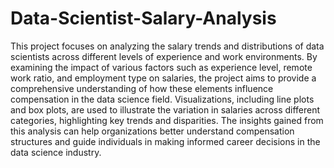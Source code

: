 # Data-Scientist-Salary-Analysis

This project focuses on analyzing the salary trends and distributions of data scientists across different levels of experience and work environments. By examining the impact of various factors such as experience level, remote work ratio, and employment type on salaries, the project aims to provide a comprehensive understanding of how these elements influence compensation in the data science field. Visualizations, including line plots and box plots, are used to illustrate the variation in salaries across different categories, highlighting key trends and disparities. The insights gained from this analysis can help organizations better understand compensation structures and guide individuals in making informed career decisions in the data science industry.
